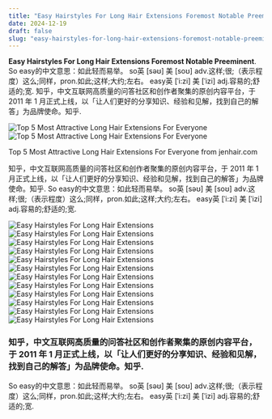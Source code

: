 ```yaml
---
title: "Easy Hairstyles For Long Hair Extensions Foremost Notable Preeminent"
date: 2024-12-19
draft: false
slug: "easy-hairstyles-for-long-hair-extensions-foremost-notable-preeminent" 
---
```


**Easy Hairstyles For Long Hair Extensions Foremost Notable Preeminent**. So easy的中文意思：如此轻而易举。 so英 [səʊ] 美 [soʊ] adv.这样;很;（表示程度）这么;同样，pron.如此;这样;大约;左右。 easy英 [ˈi:zi] 美 [ˈizi] adj.容易的;舒适的;宽. 知乎，中文互联网高质量的问答社区和创作者聚集的原创内容平台，于 2011 年 1 月正式上线，以「让人们更好的分享知识、经验和见解，找到自己的解答」为品牌使命。知乎.

![Top 5 Most Attractive Long Hair Extensions For Everyone](https://jenhair.com/wp-content/uploads/2024/03/long-hair-extensions-4.jpg)![Top 5 Most Attractive Long Hair Extensions For Everyone](https://jenhair.com/wp-content/uploads/2024/03/long-hair-extensions-4.jpg)

Top 5 Most Attractive Long Hair Extensions For Everyone from jenhair.com

知乎，中文互联网高质量的问答社区和创作者聚集的原创内容平台，于 2011 年 1 月正式上线，以「让人们更好的分享知识、经验和见解，找到自己的解答」为品牌使命。知乎. So easy的中文意思：如此轻而易举。 so英 [səʊ] 美 [soʊ] adv.这样;很;（表示程度）这么;同样，pron.如此;这样;大约;左右。 easy英 [ˈi:zi] 美 [ˈizi] adj.容易的;舒适的;宽.

![Easy Hairstyles For Long Hair Extensions ](https://i.ytimg.com/vi/TA68g6hJnKk/maxresdefault.jpg " 8 Of My Go To EASY Hairstyles For LONG HAIR + hair extensions YouTube")![Easy Hairstyles For Long Hair Extensions ](https://i.ytimg.com/vi/38cFsyGygWk/maxresdefault.jpg " 3 Cute & Easy Hairstyles With Hair Extensions YouTube")![Easy Hairstyles For Long Hair Extensions ](https://jenhair.com/wp-content/uploads/2024/03/long-hair-extensions-4.jpg " Top 5 Most Attractive Long Hair Extensions For Everyone")![Easy Hairstyles For Long Hair Extensions ](https://i0.wp.com/www.hadviser.com/wp-content/uploads/2020/08/5-easy-hairstyle-for-long-straight-hair-CAM3oL_lcz6.jpg?resize=1072%2C1221&ssl=1 " 30 Easy Hairstyles for Long Hair with Simple Instructions Hair Adviser")![Easy Hairstyles For Long Hair Extensions ](https://i.pinimg.com/originals/b4/88/fb/b488fbdb386087dc4433751ae2f0d5e6.jpg " 30+ Long Hair Extension Hairstyles Fashion Style")![Easy Hairstyles For Long Hair Extensions ](https://www.thesamanthashow.com/wp-content/uploads/2018/01/IMG_9134.jpg " Stylish Extension")![Easy Hairstyles For Long Hair Extensions ](https://i.pinimg.com/originals/3c/bc/fb/3cbcfbd3b8a52151e64873ad689b4c1d.jpg " YouTube Hair extensions for short hair, Long hair extensions, Easy")![Easy Hairstyles For Long Hair Extensions ](https://cdn.shopify.com/s/files/1/0807/7897/articles/Untitled_design_1.jpg?v=1626158849 " 10 Best Hair Extension Hairstyles To Do Sitting Pretty")![Easy Hairstyles For Long Hair Extensions ](https://i.pinimg.com/736x/80/05/ec/8005ecf49f2d16e1d6f7c957f8e2f424.jpg " Ombre Chesnut Hair Color Effortless hairstyles, Long hair styles")![Easy Hairstyles For Long Hair Extensions ](https://i.ytimg.com/vi/jsQeCAYptnc/maxresdefault.jpg " 5 Easy Hairstyles for Long Hair & Extensions Tutorial YouTube")![Easy Hairstyles For Long Hair Extensions ](https://i.pinimg.com/originals/42/d3/30/42d330f8bed5d0726662c3528e6c4af9.jpg " Hairstyles For Extensions Long Hair")![Easy Hairstyles For Long Hair Extensions ](https://inflexa.com/wp-content/uploads/2017/09/best-25-hairstyles-with-extensions-ideas-on-pinterest-extension-with-regard-to-long-hairstyles-extensions.jpg " 15 Best Ideas Long Hairstyles Extensions")

### 知乎，中文互联网高质量的问答社区和创作者聚集的原创内容平台，于 2011 年 1 月正式上线，以「让人们更好的分享知识、经验和见解，找到自己的解答」为品牌使命。知乎.

So easy的中文意思：如此轻而易举。 so英 [səʊ] 美 [soʊ] adv.这样;很;（表示程度）这么;同样，pron.如此;这样;大约;左右。 easy英 [ˈi:zi] 美 [ˈizi] adj.容易的;舒适的;宽.